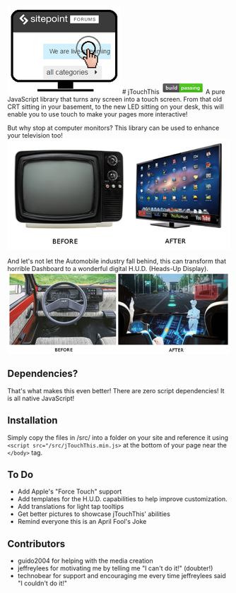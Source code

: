 <img src="https://raw.githubusercontent.com/cpradio/jTouchThis/master/images/logo.png" />
# jTouchThis
<img src="https://raw.githubusercontent.com/cpradio/jTouchThis/master/images/build-status.png" />  
A pure JavaScript library that turns any screen into a touch screen. From that old CRT sitting in your basement, 
to the new LED sitting on your desk, this will enable you to use touch to make your pages more interactive!

But why stop at computer monitors? This library can be used to enhance your television too!
<img src="https://raw.githubusercontent.com/cpradio/jTouchThis/master/images/tv_before_after.jpg" />

And let's not let the Automobile industry fall behind, this can transform that horrible Dashboard to a 
wonderful digital H.U.D. (Heads-Up Display).
<img src="https://raw.githubusercontent.com/cpradio/jTouchThis/master/images/car_before_after.jpg" />

## Dependencies?
That's what makes this even better! There are zero script dependencies! It is all native JavaScript!

## Installation
Simply copy the files in /src/ into a folder on your site and reference it using 
`<script src="/src/jTouchThis.min.js>` at the bottom of your page near the `</body>` tag.

## To Do
- Add Apple's "Force Touch" support
- Add templates for the H.U.D. capabilities to help improve customization.
- Add translations for light tap tooltips
- Get better pictures to showcase jTouchThis' abilities
- Remind everyone this is an April Fool's Joke

## Contributors
- guido2004 for helping with the media creation
- jeffreylees for motivating me by telling me "I can't do it!" (doubter!)
- technobear for support and encouraging me every time jeffreylees said "I couldn't do it!"